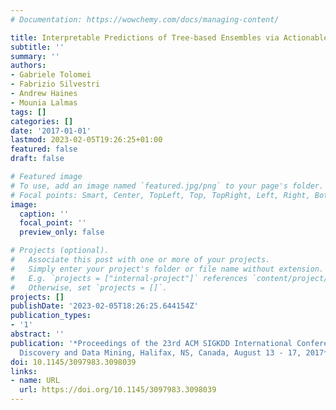 ```yaml
---
# Documentation: https://wowchemy.com/docs/managing-content/

title: Interpretable Predictions of Tree-based Ensembles via Actionable Feature Tweaking
subtitle: ''
summary: ''
authors:
- Gabriele Tolomei
- Fabrizio Silvestri
- Andrew Haines
- Mounia Lalmas
tags: []
categories: []
date: '2017-01-01'
lastmod: 2023-02-05T19:26:25+01:00
featured: false
draft: false

# Featured image
# To use, add an image named `featured.jpg/png` to your page's folder.
# Focal points: Smart, Center, TopLeft, Top, TopRight, Left, Right, BottomLeft, Bottom, BottomRight.
image:
  caption: ''
  focal_point: ''
  preview_only: false

# Projects (optional).
#   Associate this post with one or more of your projects.
#   Simply enter your project's folder or file name without extension.
#   E.g. `projects = ["internal-project"]` references `content/project/deep-learning/index.md`.
#   Otherwise, set `projects = []`.
projects: []
publishDate: '2023-02-05T18:26:25.644154Z'
publication_types:
- '1'
abstract: ''
publication: '*Proceedings of the 23rd ACM SIGKDD International Conference on Knowledge
  Discovery and Data Mining, Halifax, NS, Canada, August 13 - 17, 2017*'
doi: 10.1145/3097983.3098039
links:
- name: URL
  url: https://doi.org/10.1145/3097983.3098039
---
```


